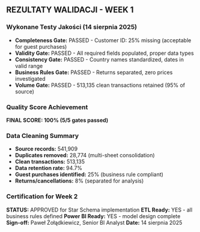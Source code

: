 ## REZULTATY WALIDACJI - WEEK 1

### Wykonane Testy Jakości (14 sierpnia 2025)
- **Completeness Gate:** PASSED - Customer ID: 25% missing (acceptable for guest purchases)
- **Validity Gate:** PASSED - All required fields populated, proper data types
- **Consistency Gate:** PASSED - Country names standardized, dates in valid range
- **Business Rules Gate:** PASSED - Returns separated, zero prices investigated
- **Volume Gate:** PASSED - 513,135 clean transactions retained (95% of source)

### Quality Score Achievement
**FINAL SCORE: 100% (5/5 gates passed)**

### Data Cleaning Summary
- **Source records:** 541,909
- **Duplicates removed:** 28,774 (multi-sheet consolidation)
- **Clean transactions:** 513,135
- **Data retention rate:** 94.7%
- **Guest purchases identified:** 25% (business rule compliant)
- **Returns/cancellations:** 8% (separated for analysis)

### Certification for Week 2
**STATUS:** APPROVED for Star Schema implementation
**ETL Ready:** YES - all business rules defined
**Power BI Ready:** YES - model design complete
**Sign-off:** Paweł Żołądkiewicz, Senior BI Analyst
**Date:** 14 sierpnia 2025
